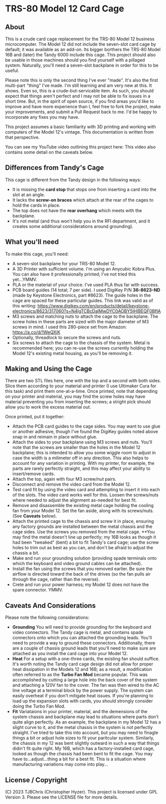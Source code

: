 # TRS-80 Model 12 Card Cage

## About
This is a crude card cage replacement for the TRS-80 Model 12 business microcomputer.  The Model 12 did not include the seven-slot card cage by default; it was available as an add-on.  Its bigger borthers the TRS-80 Model 16B and (later) the Tandy 6000 include this cage.  This project should also be usable in those machines should you find yourself with a pillaged system.  Naturally, you'll need a seven-slot backplane in order for this to be useful.

Please note this is only the second thing I've ever "made".  It's also the first multi-part "thing" I've made.  I'm still learning and am very new at this.  It shows.  Even so, this is a crude-but-servicable item.  As such, you should expect that things aren't perfect and I may not be able to fix issues in a short time.  But, in the spirit of open source, if you find areas you'd like to improve and have more experience than I, feel free to fork the project, make your improvements, and submit a Pull Request back to me.  I'd be happy to incorporate any fixes you may have.

This project assumes a basic familiarity with 3D printing and working with computers of the Model 12's vintage. This documentation is written from that perspective.

You can see my YouTube video outlining this project here:
This video also contains some detail on the caveats below.

## Differences from Tandy's Cage

This cage is different from the Tandy design in the following ways:

* It is missing the **card stop** that stops one from inserting a card into the slot at an angle.
* It lacks the **screw-on braces** which attach at the rear of the cages to hold the cards in place.
* The top does not have the **rear overhang** which meets with the backplane.
* It's not metal (and thus won't help you in the RFI department, and it creates some additional considerations around grounding).

## What you'll need

To make this cage, you'll need:

* A seven-slot backplane for your TRS-80 Model 12.
* A 3D Printer with sufficient volume.  I'm using an Anycubic Kobra Plus.  You can also have it professionally printed; I've not tried this yet...YMMV.
* PLA or the material of your choice.  I've used PLA thus far with success.
* PCB board guides (14 total; 7 per side).  I used DigiKey P/N **36-8623-ND** (made by Keystone Electronics, part #8623).  The guide holes in the cage are spaced for these particular guides.  This link was valid as of this writing: https://www.digikey.com/en/products/detail/keystone-electronics/8623/317060?s=N4IgTCBcDaIMwDYC0AOBY5IHIBEQF0BfIA
* M3 screws and matching nuts to attach the cage to the backplane.  The screw holes in these parts are sized with the major diameter of M3 screws in mind.  I used this 280-piece set from Amazon: https://a.co/d/1WeQXiK
* Optionally, threadlock to secure the screws and nuts.
* Six screws to attach the cage to the chassis of the system.  Metal is recommended here; you can re-use the screws currently holding the Model 12's existing metal housing, as you'll be removing it.

## Making and Using the Cage

There are two STL files here, one with the top and a second with both sides. Slice them according to your material and printer (I use Ultimaker Cura for this task) and print them one-at-a-time.  Once printed, note that depending on your printer and material, you may find the screw holes may have material preventing you from inserting the screws; a stright pick should allow you to work the excess material out.

Once printed, put it together:

* Attach the PCB card guides to the cage sides.  You may want to use glue or another adhesive, though I've found the DigiKey guides noted above snap in and reimain in place without glue.
* Attach the sides to your backplane using M3 screws and nuts.  You'll note that the screws are smaller than the holes in the Model 12 backplane; this is intended to allow you some wiggle room to adjust in case the width is a milimeter off in any direction.  This also helps to account for any variation in printing.  With my printer, for example, the parts are rarely perfectly straight, and this may affect your ability to insert/remove cards.
* Attach the top, again with four M3 screw/nut pairs.
* Disconnect and remove the video card from the Model 12.
* Test card fit by using the video card and attempting to insert it into each of the slots.  The video card works well for this.  Loosen the screws/nuts where needed to adjust the alignment as-needed for best fit.
* Remove and disassemble the existing metal cage holding the cooling fan from your Model 12.  Set the fan aside, along with its screws/nuts.  (See **Caveats** below). 
* Attach the printed cage to the chassis and screw it in place, ensuring any factory grounds are installed between the metal chassis and the cage sides.  Use the screws you removed from the metal cage.  **You may find the metal doesn't line up perfectly; my 16B looks as though it had been "tweaked" (bent) a bit to fit Tandy's card cage; use the screw holes to trim out as best as you can, and don't be afraid to adjust the chassis a bit.
* Make and run your grounding solution (providing spade terminals onto which the keyboard and video ground cables can be attached).
* Install the fan using the screws that you removed earlier.  Be sure the airflow is directed toward the back of the drives (so the fan pulls air through the cage, rather than the reverse).
* Crete and run your power harness; my Model 12 does not have the spare connector.  YMMV.

## Caveats And Considerations

Please note the following considerations:

* **Grounding** You will need to provide grounding for the keyboard and video connectors.  The Tandy cage is metal, and contains spade connectors onto which you can attached the grounding leads.  You'll need to provide a way to ground these connectors.  Additionally, there are a couple of chassis ground leads that you'll need to make sure are attached as you install the card cage into your Model 12.
* **Heat** For a setup with a one-three cards, the existing fan should suffice.  It's worth noting the Tandy card cage design did not allow for proper heat dissipation in the Models 12 and 16B; as a result, a modification often referred to as the **Turbo Fan Mod** became popular.  This was accomplished by cutting a large hole into the back cover of the system and attaching a 120V fan to the cover.  The fan was then wired to the AC line voltage at a terminal block by the power supply.  The system can easily overheat if you don't mitigate heat issues.  If you're planning to load up the expansion slots with cards, you should strongly consider doing the Turbo Fan Mod.
* **Fit** Variataions in your printer, material, and the demensions of the system chassis and backplane may lead to situations where parts don't quite align perfectly.  As an example, the backplane in my Model 12 has a slight curve to it, and the metal chassis in the system is not perfectly straight.  I've tried to take this into account, but you may need to finagle things a bit or adjust hole sizes to fit your paritcular system.  Similarly, the chassis in my 12 was bent slightly outward in such a way that things didin't fit quite right.  My 16B, which has a factory-installed card cage, looked as though the chassis had been bent to fit the cage.  You may have to...adjust...thing a bit for a best fit.  This is a situation where manufacturing variations may come into play...

## License / Copyright

(C) 2023 TJBChris (Christopher Hyzer).  This project is licensed under GPL Version 3.  Please see the LICENSE file for more details.
